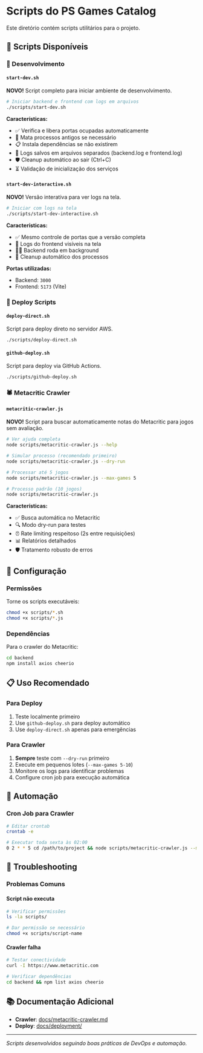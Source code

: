 # Scripts do PS Games Catalog

Este diretório contém scripts utilitários para o projeto.

## 📁 Scripts Disponíveis

### 🚀 Desenvolvimento

#### `start-dev.sh`
**NOVO!** Script completo para iniciar ambiente de desenvolvimento.

```bash
# Iniciar backend e frontend com logs em arquivos
./scripts/start-dev.sh
```

**Características:**
- ✅ Verifica e libera portas ocupadas automaticamente
- 🔄 Mata processos antigos se necessário
- 📋 Instala dependências se não existirem
- 📝 Logs salvos em arquivos separados (backend.log e frontend.log)
- 🛡️ Cleanup automático ao sair (Ctrl+C)
- ⏳ Validação de inicialização dos serviços

#### `start-dev-interactive.sh`
**NOVO!** Versão interativa para ver logs na tela.

```bash
# Iniciar com logs na tela
./scripts/start-dev-interactive.sh
```

**Características:**
- ✅ Mesmo controle de portas que a versão completa
- 👀 Logs do frontend visíveis na tela
- 🏃‍♂️ Backend roda em background
- 🧹 Cleanup automático dos processos

**Portas utilizadas:**
- Backend: `3000`
- Frontend: `5173` (Vite)

### 🚀 Deploy Scripts

#### `deploy-direct.sh`
Script para deploy direto no servidor AWS.

```bash
./scripts/deploy-direct.sh
```

#### `github-deploy.sh`
Script para deploy via GitHub Actions.

```bash
./scripts/github-deploy.sh
```

### 🕷️ Metacritic Crawler

#### `metacritic-crawler.js`
**NOVO!** Script para buscar automaticamente notas do Metacritic para jogos sem avaliação.

```bash
# Ver ajuda completa
node scripts/metacritic-crawler.js --help

# Simular processo (recomendado primeiro)
node scripts/metacritic-crawler.js --dry-run

# Processar até 5 jogos
node scripts/metacritic-crawler.js --max-games 5

# Processo padrão (10 jogos)
node scripts/metacritic-crawler.js
```

**Características:**
- ✅ Busca automática no Metacritic
- 🔍 Modo dry-run para testes
- ⏰ Rate limiting respeitoso (2s entre requisições)
- 📊 Relatórios detalhados
- 🛡️ Tratamento robusto de erros

## 🔧 Configuração

### Permissões
Torne os scripts executáveis:

```bash
chmod +x scripts/*.sh
chmod +x scripts/*.js
```

### Dependências
Para o crawler do Metacritic:

```bash
cd backend
npm install axios cheerio
```

## 📋 Uso Recomendado

### Para Deploy
1. Teste localmente primeiro
2. Use `github-deploy.sh` para deploy automático
3. Use `deploy-direct.sh` apenas para emergências

### Para Crawler
1. **Sempre** teste com `--dry-run` primeiro
2. Execute em pequenos lotes (`--max-games 5-10`)
3. Monitore os logs para identificar problemas
4. Configure cron job para execução automática

## 📅 Automação

### Cron Job para Crawler
```bash
# Editar crontab
crontab -e

# Executar toda sexta às 02:00
0 2 * * 5 cd /path/to/project && node scripts/metacritic-crawler.js --max-games 10 >> logs/crawler.log 2>&1
```

## 🐛 Troubleshooting

### Problemas Comuns

#### Script não executa
```bash
# Verificar permissões
ls -la scripts/

# Dar permissão se necessário
chmod +x scripts/script-name
```

#### Crawler falha
```bash
# Testar conectividade
curl -I https://www.metacritic.com

# Verificar dependências
cd backend && npm list axios cheerio
```

## 📚 Documentação Adicional

- **Crawler**: [docs/metacritic-crawler.md](../docs/metacritic-crawler.md)
- **Deploy**: [docs/deployment/](../docs/deployment/)

---

*Scripts desenvolvidos seguindo boas práticas de DevOps e automação.* 